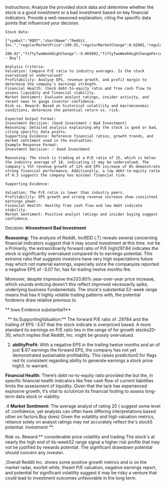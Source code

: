 Instructions:
    Analyze the provided stock data and determine whether the stock is a good investment or a bad investment based on key financial indicators. Provide a well-reasoned explanation, citing the specific data points that influenced your decision.

    Stock Data:

    {"symbol":"RDDT","shortName":"Reddit, Inc.","regularMarketPrice":199.55,"regularMarketChange":0.62001,"regularMarketChangePercent":0.311673,"regularMarketPreviousClose":198.93,"regularMarketOpen":201.84,"regularMarketDayHigh":206.6,"regularMarketDayLow":197.05,"regularMarketVolume":3141525,"averageDailyVolume3Month":5921676,"averageDailyVolume10Day":4610710,"fiftyTwoWeekHigh":208.62,"fiftyTwoWeekLow":37.35,"fiftyTwoWeekRange":"37.35 - 208.62","fiftyTwoWeekHighChange":-9.069992,"fiftyTwoWeekHighChangePercent":-0.04347614,"fiftyTwoWeekLowChange":162.20001,"fiftyTwoWeekLowChangePercent":4.342705,"fiftyTwoWeekChangePercent":333.80438,"marketCap":35036590080,"forwardPE":297.83582,"epsTrailingTwelveMonths":-3.07,"epsForward":0.67,"epsCurrentYear":1.85935,"priceEpsCurrentYear":107.32246,"priceToBook":17.573757,"bookValue":11.355,"earningsTimestamp":1739394000,"earningsTimestampStart":1739394000,"earningsTimestampEnd":1739394000,"averageAnalystRating":"2.0 - Buy"}

    Analysis Criteria:
    Valuation: Compare P/E ratio to industry averages. Is the stock overvalued or undervalued?
    Profitability: Analyze EPS, revenue growth, and profit margin to determine the company’s earnings strength.
    Financial Health: Check debt-to-equity ratio and free cash flow to assess liquidity and financial stability.
    Market Sentiment: Evaluate analyst ratings, insider activity, and recent news to gauge investor confidence.
    Risk vs. Reward: Based on historical volatility and macroeconomic conditions, determine the potential return vs. risk.

    Expected Output Format:
    Investment Decision: (Good Investment / Bad Investment)
    Reasoning: Detailed analysis explaining why the stock is good or bad, citing specific data points.
    Supporting Evidence: Reference financial ratios, growth trends, and market sentiment used in the evaluation.
    Example Response Format:
    Investment Decision: ✅ Good Investment

    Reasoning: The stock is trading at a P/E ratio of 15, which is below the industry average of 18, indicating it may be undervalued. The company's YoY revenue growth of 12% and EPS increase of 8% demonstrate strong financial performance. Additionally, a low debt-to-equity ratio of 0.3 suggests the company has minimal financial risk.

    Supporting Evidence:

    Valuation: The P/E ratio is lower than industry peers.
    Profitability: EPS growth and strong revenue increase show consistent earnings power.
    Financial Health: Healthy free cash flow and low debt indicate stability.
    Market Sentiment: Positive analyst ratings and insider buying suggest confidence.
   Decision: ❌**Investment Bad Investment**

**Reasoning:** The analysis of Reddit, IncRDD (.T) reveals several concerning financial indicators suggest that it may sound investment at this time. not be a Primarily, the extraordinarily forward ratio of  P/E high297.84 indicates the stock is significantly overvalued compared its to earnings potential. This extreme ratio that suggests investors have very high expectations future may which not material earnings, especially since the companyize reported a negative EPS of -3.07 for, has for trailing twelve months the. 

Moreover, despite  impressive the333.80% year-over-year price increase, which sounds enticing doesn't this reflect improved necessarily spike, underlying business fundamentals. The stock's substantial 52-week range means that has it highly volatile trading patterns with, the potential fordowns draw relative previous to.

** lows Evidence substantial1**

. ** its:SupportingValuation:** The forward P/E ratio of .29784 and the trailing of EPS -3.07 that the stock indicate is overpriced based. A more standard its earnings on P/E ratio lies in the range of  for growth stocks20-30, which implies that Reddit, Inc. might be grossly overvalued.

2. **abilityProfit:** With a negative EPS in the trailing twelve months and an of just $.67 earnings the forward EPS, the company has not yet demonstrated sustainable profitability. This raises prediction0 for flags red its consistent regarding ability to generate earnings a stock price high3. to warrant.

 **Financial Health:** There’s debt no-to-equity ratio provided the but the, in specific financial health indicators like free cash flow of current liabilities limits the assessment of liquidity. Given that the lack has experienced explosive growth, it’s vital to scrutinize its financial footing to assess long-term data stock or viability.

.4 **Market Sentiment:** The average analyst of rating 20 ( suggest some level of. confidence, yet analysts can often have differing interpretations based other on factors.Buy does) Given the volatility and high valuation metrics, reliance solely on analyst ratings may not accurately reflect the's stock5 potential. investment **.

Risk vs. Reward:** considerable price volatility and trading The stock's at nearly the high end of  its-week52 range signal a higher risk profile that may not be justified by rewards potential. The significant drawdown potential should concern any investor.

,Overall Reddit Inc. shows some positive growth metrics and is on the market radar, exorbit while, theant P/E valuation, negative earnings report, and potential for significant volatility suggest it may be risky a venture that could lead to investment outcomes unfavorable in the long term.